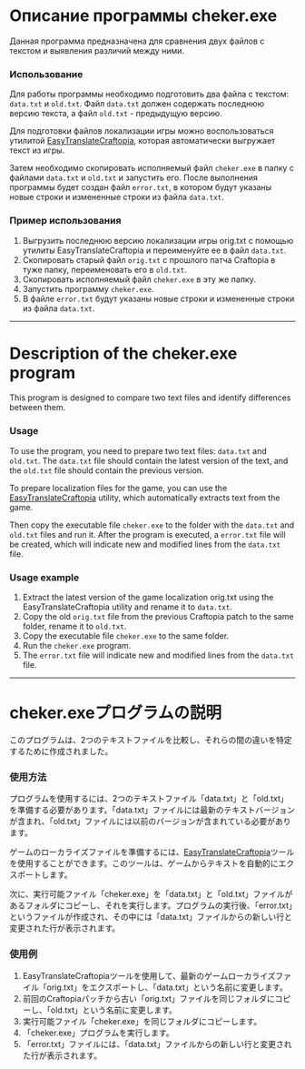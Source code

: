 # Описание программы cheker.exe

Данная программа предназначена для сравнения двух файлов с текстом и выявления различий между ними. 

### Использование

Для работы программы необходимо подготовить два файла с текстом: `data.txt` и `old.txt`. Файл `data.txt` должен содержать последнюю версию текста, а файл `old.txt` - предыдущую версию. 

Для подготовки файлов локализации игры можно воспользоваться утилитой [EasyTranslateCraftopia](https://github.com/asidsx/EasyTranslateCraftopia), которая автоматически выгружает текст из игры.

Затем необходимо скопировать исполняемый файл `cheker.exe` в папку с файлами `data.txt` и `old.txt` и запустить его. После выполнения программы будет создан файл `error.txt`, в котором будут указаны новые строки и измененные строки из файла `data.txt`.

### Пример использования

1. Выгрузить последнюю версию локализации игры orig.txt с помощью утилиты EasyTranslateCraftopia и переименуйте ее в файл `data.txt`.
2. Скопировать старый файл `orig.txt` с прошлого патча Craftopia в туже папку, переименовать его в `old.txt`.
3. Скопировать исполняемый файл `cheker.exe` в эту же папку.
4. Запустить программу `cheker.exe`.
5. В файле `error.txt` будут указаны новые строки и измененные строки из файла `data.txt`.


<hr>

# Description of the cheker.exe program

This program is designed to compare two text files and identify differences between them.

### Usage

To use the program, you need to prepare two text files: `data.txt` and `old.txt`. The `data.txt` file should contain the latest version of the text, and the `old.txt` file should contain the previous version.

To prepare localization files for the game, you can use the [EasyTranslateCraftopia](https://github.com/asidsx/EasyTranslateCraftopia) utility, which automatically extracts text from the game.

Then copy the executable file `cheker.exe` to the folder with the `data.txt` and `old.txt` files and run it. After the program is executed, a `error.txt` file will be created, which will indicate new and modified lines from the `data.txt` file.

### Usage example

1. Extract the latest version of the game localization orig.txt using the EasyTranslateCraftopia utility and rename it to `data.txt`.
2. Copy the old `orig.txt` file from the previous Craftopia patch to the same folder, rename it to `old.txt`.
3. Copy the executable file `cheker.exe` to the same folder.
4. Run the `cheker.exe` program.
5. The `error.txt` file will indicate new and modified lines from the `data.txt` file.

<hr>


# cheker.exeプログラムの説明

このプログラムは、2つのテキストファイルを比較し、それらの間の違いを特定するために作成されました。

### 使用方法

プログラムを使用するには、2つのテキストファイル「data.txt」と「old.txt」を準備する必要があります。「data.txt」ファイルには最新のテキストバージョンが含まれ、「old.txt」ファイルには以前のバージョンが含まれている必要があります。

ゲームのローカライズファイルを準備するには、[EasyTranslateCraftopia](https://github.com/asidsx/EasyTranslateCraftopia)ツールを使用することができます。このツールは、ゲームからテキストを自動的にエクスポートします。

次に、実行可能ファイル「cheker.exe」を「data.txt」と「old.txt」ファイルがあるフォルダにコピーし、それを実行します。プログラムの実行後、「error.txt」というファイルが作成され、その中には「data.txt」ファイルからの新しい行と変更された行が表示されます。

### 使用例

1. EasyTranslateCraftopiaツールを使用して、最新のゲームローカライズファイル「orig.txt」をエクスポートし、「data.txt」という名前に変更します。
2. 前回のCraftopiaパッチから古い「orig.txt」ファイルを同じフォルダにコピーし、「old.txt」という名前に変更します。
3. 実行可能ファイル「cheker.exe」を同じフォルダにコピーします。
4. 「cheker.exe」プログラムを実行します。
5. 「error.txt」ファイルには、「data.txt」ファイルからの新しい行と変更された行が表示されます。
